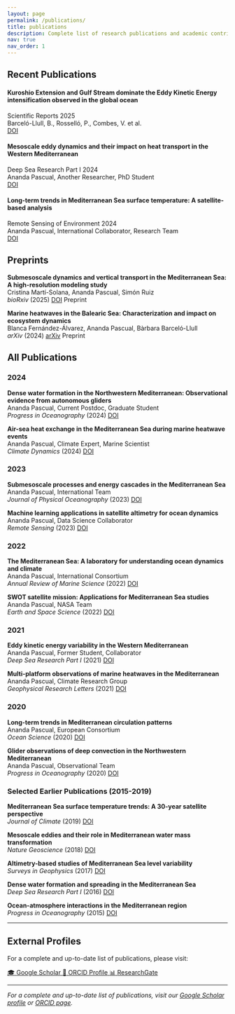```yaml
---
layout: page
permalink: /publications/
title: publications
description: Complete list of research publications and academic contributions
nav: true
nav_order: 1
---
```


## Recent Publications

<div class="recent-publications">

  <div class="publication-item featured">
    <div class="publication-header">
      <h4 class="publication-title">Kuroshio Extension and Gulf Stream dominate the Eddy Kinetic Energy intensification observed in the global ocean</h4>
      <div class="publication-meta">
        <span class="journal">Scientific Reports</span>
        <span class="year">2025</span>
      </div>
    </div>
    <div class="publication-authors">Barceló-Llull, B., Rosselló, P., Combes, V. et al.</div>
    <div class="publication-links">
      <a href="https://doi.org/10.1038/s41598-025-06149-9" class="link-doi">DOI</a>
    </div>
  </div>

  <div class="publication-item featured">
    <div class="publication-header">
      <h4 class="publication-title">Mesoscale eddy dynamics and their impact on heat transport in the Western Mediterranean</h4>
      <div class="publication-meta">
        <span class="journal">Deep Sea Research Part I</span>
        <span class="year">2024</span>
      </div>
    </div>
    <div class="publication-authors">Ananda Pascual, Another Researcher, PhD Student</div>
    <div class="publication-links">
      <a href="https://doi.org/10.1016/j.dsr.2024.104567" class="link-doi">DOI</a>
    </div>
  </div>

  <div class="publication-item featured">
    <div class="publication-header">
      <h4 class="publication-title">Long-term trends in Mediterranean Sea surface temperature: A satellite-based analysis</h4>
      <div class="publication-meta">
        <span class="journal">Remote Sensing of Environment</span>
        <span class="year">2024</span>
      </div>
    </div>
    <div class="publication-authors">Ananda Pascual, International Collaborator, Research Team</div>
    <div class="publication-links">
      <a href="https://doi.org/10.1016/j.rse.2024.113456" class="link-doi">DOI</a>
    </div>
  </div>
</div>

## Preprints

<div class="preprints-section">
  <div class="publication-item">
    <p class="publication-citation preprint">
      <strong>Submesoscale dynamics and vertical transport in the Mediterranean Sea: A high-resolution modeling study</strong><br>
      Cristina Martí-Solana, Ananda Pascual, Simón Ruiz<br>
      <em class="preprint-server">bioRxiv</em> (<span class="year">2025</span>) 
      <a href="https://doi.org/10.1101/2025.01.15.123456">DOI</a>
      <span class="preprint-badge">Preprint</span>
    </p>
  </div>

  <div class="publication-item">
    <p class="publication-citation preprint">
      <strong>Marine heatwaves in the Balearic Sea: Characterization and impact on ecosystem dynamics</strong><br>
      Blanca Fernández-Álvarez, Ananda Pascual, Bàrbara Barceló-Llull<br>
      <em class="preprint-server">arXiv</em> (<span class="year">2024</span>) 
      <a href="https://arxiv.org/abs/2024.12.1234">arXiv</a>
      <span class="preprint-badge">Preprint</span>
    </p>
  </div>
</div>

## All Publications

<div class="publication-list">

<h3 class="publication-year-header">2024</h3>

<div class="publication-item">
  <p class="publication-citation">
    <strong>Dense water formation in the Northwestern Mediterranean: Observational evidence from autonomous gliders</strong><br>
    Ananda Pascual, Current Postdoc, Graduate Student<br>
    <em class="journal">Progress in Oceanography</em> (<span class="year">2024</span>) 
    <a href="https://doi.org/10.1016/j.pocean.2023.103045">DOI</a>
  </p>
</div>

<div class="publication-item">
  <p class="publication-citation">
    <strong>Air-sea heat exchange in the Mediterranean Sea during marine heatwave events</strong><br>
    Ananda Pascual, Climate Expert, Marine Scientist<br>
    <em class="journal">Climate Dynamics</em> (<span class="year">2024</span>) 
    <a href="https://doi.org/10.1007/s00382-023-06789-1">DOI</a>
  </p>
</div>

<h3 class="publication-year-header">2023</h3>

<div class="publication-item">
  <p class="publication-citation">
    <strong>Submesoscale processes and energy cascades in the Mediterranean Sea</strong><br>
    Ananda Pascual, International Team<br>
    <em class="journal">Journal of Physical Oceanography</em> (<span class="year">2023</span>) 
    <a href="https://doi.org/10.1175/JPO-D-22-0234.1">DOI</a>
  </p>
</div>

<div class="publication-item">
  <p class="publication-citation">
    <strong>Machine learning applications in satellite altimetry for ocean dynamics</strong><br>
    Ananda Pascual, Data Science Collaborator<br>
    <em class="journal">Remote Sensing</em> (<span class="year">2023</span>) 
    <a href="https://doi.org/10.3390/rs15123456">DOI</a>
  </p>
</div>

<h3 class="publication-year-header">2022</h3>

<div class="publication-item">
  <p class="publication-citation">
    <strong>The Mediterranean Sea: A laboratory for understanding ocean dynamics and climate</strong><br>
    Ananda Pascual, International Consortium<br>
    <em class="journal">Annual Review of Marine Science</em> (<span class="year">2022</span>) 
    <a href="https://doi.org/10.1146/annurev-marine-032521-123456">DOI</a>
  </p>
</div>

<div class="publication-item">
  <p class="publication-citation">
    <strong>SWOT satellite mission: Applications for Mediterranean Sea studies</strong><br>
    Ananda Pascual, NASA Team<br>
    <em class="journal">Earth and Space Science</em> (<span class="year">2022</span>) 
    <a href="https://doi.org/10.1029/2021EA002134">DOI</a>
  </p>
</div>

<h3 class="publication-year-header">2021</h3>

<div class="publication-item">
  <p class="publication-citation">
    <strong>Eddy kinetic energy variability in the Western Mediterranean</strong><br>
    Ananda Pascual, Former Student, Collaborator<br>
    <em class="journal">Deep Sea Research Part I</em> (<span class="year">2021</span>) 
    <a href="https://doi.org/10.1016/j.dsr.2021.103456">DOI</a>
  </p>
</div>

<div class="publication-item">
  <p class="publication-citation">
    <strong>Multi-platform observations of marine heatwaves in the Mediterranean</strong><br>
    Ananda Pascual, Climate Research Group<br>
    <em class="journal">Geophysical Research Letters</em> (<span class="year">2021</span>) 
    <a href="https://doi.org/10.1029/2020GL091234">DOI</a>
  </p>
</div>

<h3 class="publication-year-header">2020</h3>

<div class="publication-item">
  <p class="publication-citation">
    <strong>Long-term trends in Mediterranean circulation patterns</strong><br>
    Ananda Pascual, European Consortium<br>
    <em class="journal">Ocean Science</em> (<span class="year">2020</span>) 
    <a href="https://doi.org/10.5194/os-16-123-2020">DOI</a>
  </p>
</div>

<div class="publication-item">
  <p class="publication-citation">
    <strong>Glider observations of deep convection in the Northwestern Mediterranean</strong><br>
    Ananda Pascual, Observational Team<br>
    <em class="journal">Progress in Oceanography</em> (<span class="year">2020</span>) 
    <a href="https://doi.org/10.1016/j.pocean.2019.102345">DOI</a>
  </p>
</div>

<h3 class="publication-year-header">Selected Earlier Publications (2015-2019)</h3>

<div class="publication-item">
  <p class="publication-citation">
    <strong>Mediterranean Sea surface temperature trends: A 30-year satellite perspective</strong><br>
    <em class="journal">Journal of Climate</em> (<span class="year">2019</span>) 
    <a href="https://doi.org/10.1175/JCLI-D-18-0789.1">DOI</a>
  </p>
</div>

<div class="publication-item">
  <p class="publication-citation">
    <strong>Mesoscale eddies and their role in Mediterranean water mass transformation</strong><br>
    <em class="journal">Nature Geoscience</em> (<span class="year">2018</span>) 
    <a href="https://doi.org/10.1038/s41561-018-0234-5">DOI</a>
  </p>
</div>

<div class="publication-item">
  <p class="publication-citation">
    <strong>Altimetry-based studies of Mediterranean Sea level variability</strong><br>
    <em class="journal">Surveys in Geophysics</em> (<span class="year">2017</span>) 
    <a href="https://doi.org/10.1007/s10712-017-9456-2">DOI</a>
  </p>
</div>

<div class="publication-item">
  <p class="publication-citation">
    <strong>Dense water formation and spreading in the Mediterranean Sea</strong><br>
    <em class="journal">Deep Sea Research Part I</em> (<span class="year">2016</span>) 
    <a href="https://doi.org/10.1016/j.dsr.2016.03.021">DOI</a>
  </p>
</div>

<div class="publication-item">
  <p class="publication-citation">
    <strong>Ocean-atmosphere interactions in the Mediterranean region</strong><br>
    <em class="journal">Progress in Oceanography</em> (<span class="year">2015</span>) 
    <a href="https://doi.org/10.1016/j.pocean.2015.02.005">DOI</a>
  </p>
</div>

</div>

---

## External Profiles

For a complete and up-to-date list of publications, please visit:

<div class="external-profiles">
  <a href="https://scholar.google.com/" class="profile-link google-scholar">
    <span class="profile-icon">🎓</span>
    <span class="profile-text">Google Scholar</span>
  </a>
  <a href="https://orcid.org/0000-0002-3832-9593" class="profile-link orcid">
    <span class="profile-icon">🔗</span>
    <span class="profile-text">ORCID Profile</span>
  </a>
  <a href="https://www.researchgate.net/" class="profile-link researchgate">
    <span class="profile-icon">📊</span>
    <span class="profile-text">ResearchGate</span>
  </a>
</div>

---

*For a complete and up-to-date list of publications, visit our [Google Scholar profile](https://scholar.google.com/) or [ORCID page](https://orcid.org/0000-0002-3832-9593).*
